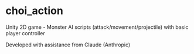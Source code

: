 # choi_action
Unity 2D game - Monster AI scripts (attack/movement/projectile) with basic player controller

Developed with assistance from Claude (Anthropic)
